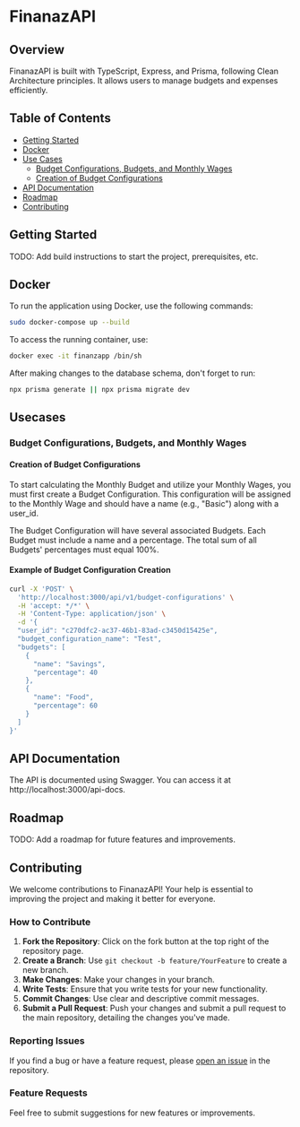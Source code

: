 # FinanazAPI

## Overview

FinanazAPI is built with TypeScript, Express, and Prisma, following Clean Architecture principles. It allows users to manage budgets and expenses efficiently.

## Table of Contents

- [Getting Started](#getting-started)
- [Docker](#docker)
- [Use Cases](#use-cases)
  - [Budget Configurations, Budgets, and Monthly Wages](#budget-configurations-budgets-and-monthly-wages)
  - [Creation of Budget Configurations](#creation-of-budget-configurations)
- [API Documentation](#api-documentation)
- [Roadmap](#roadmap)
- [Contributing](#contributing)

## Getting Started

TODO: Add build instructions to start the project, prerequisites, etc.

## Docker

To run the application using Docker, use the following commands:

```bash
sudo docker-compose up --build
```

To access the running container, use:

```bash
docker exec -it finanzapp /bin/sh
```

After making changes to the database schema, don't forget to run:

```bash
npx prisma generate || npx prisma migrate dev
```

## Usecases

### Budget Configurations, Budgets, and Monthly Wages

#### Creation of Budget Configurations

To start calculating the Monthly Budget and utilize your Monthly Wages, you must first create a Budget Configuration. This configuration will be assigned to the Monthly Wage and should have a name (e.g., "Basic") along with a user_id.

The Budget Configuration will have several associated Budgets. Each Budget must include a name and a percentage. The total sum of all Budgets' percentages must equal 100%.

#### Example of Budget Configuration Creation

```bash
curl -X 'POST' \
  'http://localhost:3000/api/v1/budget-configurations' \
  -H 'accept: */*' \
  -H 'Content-Type: application/json' \
  -d '{
  "user_id": "c270dfc2-ac37-46b1-83ad-c3450d15425e",
  "budget_configuration_name": "Test",
  "budgets": [
    {
      "name": "Savings",
      "percentage": 40
    },
    {
      "name": "Food",
      "percentage": 60
    }
  ]
}'
```

## API Documentation

The API is documented using Swagger. You can access it at http://localhost:3000/api-docs.

## Roadmap

TODO: Add a roadmap for future features and improvements.

## Contributing

We welcome contributions to FinanazAPI! Your help is essential to improving the project and making it better for everyone.

### How to Contribute

1. **Fork the Repository**: Click on the fork button at the top right of the repository page.
2. **Create a Branch**: Use `git checkout -b feature/YourFeature` to create a new branch.
3. **Make Changes**: Make your changes in your branch.
4. **Write Tests**: Ensure that you write tests for your new functionality.
5. **Commit Changes**: Use clear and descriptive commit messages.
6. **Submit a Pull Request**: Push your changes and submit a pull request to the main repository, detailing the changes you've made.

### Reporting Issues

If you find a bug or have a feature request, please [open an issue](link-to-issues) in the repository.

### Feature Requests

Feel free to submit suggestions for new features or improvements.
